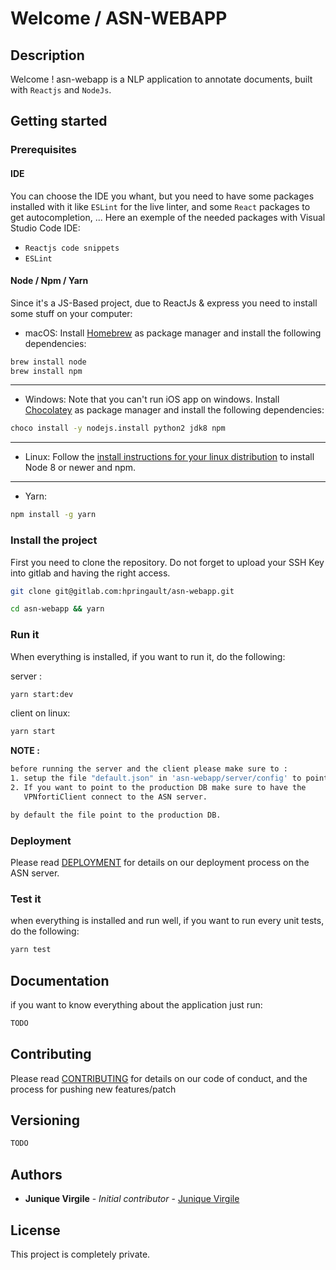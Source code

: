 # Welcome / ASN-WEBAPP

## Description

Welcome ! asn-webapp is a NLP application to annotate documents, built with `Reactjs` and `NodeJs`.

## Getting started

### Prerequisites

#### IDE

You can choose the IDE you whant, but you need to have some packages installed with it like `ESLint` for the live linter, and some `React` packages to get autocompletion, ...
Here an exemple of the needed packages with Visual Studio Code IDE:

- `Reactjs code snippets`
- `ESLint`

#### Node / Npm / Yarn

Since it's a JS-Based project, due to ReactJs & express you need to install some stuff on your computer:

- macOS:
  Install [Homebrew](https://brew.sh) as package manager and install the following dependencies:

```bash
brew install node
brew install npm
```
---
- Windows:
  Note that you can't run iOS app on windows.
  Install [Chocolatey](https://chocolatey.org) as package manager and install the following dependencies:

```bash
choco install -y nodejs.install python2 jdk8 npm
```
---
- Linux:
  Follow the [install instructions for your linux distribution](https://nodejs.org/en/download/package-manager/) to install Node 8 or newer and npm.
---
- Yarn:
```bash
npm install -g yarn
```

### Install the project

First you need to clone the repository.
  Do not forget to upload your SSH Key into gitlab and having the right access.

```bash
git clone git@gitlab.com:hpringault/asn-webapp.git
```

```bash
cd asn-webapp && yarn
```

### Run it

When everything is installed, if you want to run it, do the following:

server :
```bash
yarn start:dev
```

client on linux:
```bash
yarn start
```

**NOTE :**
```bash
before running the server and the client please make sure to :
1. setup the file "default.json" in 'asn-webapp/server/config' to point to your local postgresql DB
2. If you want to point to the production DB make sure to have the
   VPNfortiClient connect to the ASN server.

by default the file point to the production DB.
```

### Deployment

Please read [DEPLOYMENT](DEPLOYMENT.md) for details on our deployment process on the ASN server.


### Test it

when everything is installed and run well, if you want to run every unit tests, do the following:

```bash
yarn test
```

## Documentation

if you want to know everything about the application just run:

```bash
TODO
```

## Contributing

Please read [CONTRIBUTING](CONTRIBUTING.md) for details on our code of conduct, and the process for pushing new features/patch

## Versioning

```bash
TODO
```

## Authors

* **Junique Virgile** - *Initial contributor* - [Junique Virgile](https://github.com/werayn)


## License

This project is completely private.
